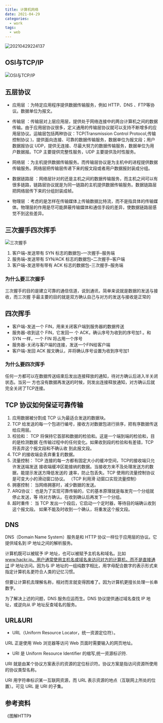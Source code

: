 ```yaml
---
title: 计算机网络
date: 2021-04-29
categories:
  - work
tags:
  - web
---
```


![20210429224137](https://cdn.jsdelivr.net/gh/qbmzc/images/md/20210429224137.jpg)

<!-- more -->

## OSI与TCP/IP

![OSI与TCP/IP](https://cdn.jsdelivr.net/gh/qbmzc/images/md/20210429224212.jpg)

## 五层协议

- 应用层 ：为特定应用程序提供数据传输服务，例如 HTTP、DNS 、FTP等协议。数据单位为报文。

- 传输层 ：传输层对上层应用层，提供处于网络连接中的两台计算机之间的数据传输。由于应用层协议很多，定义通用的传输层协议就可以支持不断增多的应用层协议。运输层包括两种协议：TCP(Transmission Control Protocol,传输控制协议 )，提供面向连接、可靠的数据传输服务，数据单位为报文段；用户数据报协议 UDP，提供无连接、尽最大努力的数据传输服务，数据单位为用户数据报。TCP 主要提供完整性服务，UDP 主要提供及时性服务。

- 网络层 ：为主机提供数据传输服务。而传输层协议是为主机中的进程提供数据传输服务。网络层把传输层传递下来的报文段或者用户数据报封装成分组。

- 数据链路层 ：网络层针对的还是主机之间的数据传输服务，而主机之间可以有很多链路，链路层协议就是为同一链路的主机提供数据传输服务。数据链路层把网络层传下来的分组封装成帧。

- 物理层 ：考虑的是怎样在传输媒体上传输数据比特流，而不是指具体的传输媒体。物理层的作用是尽可能屏蔽传输媒体和通信手段的差异，使数据链路层感觉不到这些差异。

## 三次握手四次挥手

![三次握手](https://cdn.jsdelivr.net/gh/qbmzc/images/md/20210429230233.jpg)

1. 客户端–发送带有 SYN 标志的数据包–⼀次握⼿–服务端
2. 服务端–发送带有 SYN/ACK 标志的数据包–⼆次握⼿–客户端
3. 客户端–发送带有带有 ACK 标志的数据包–三次握⼿–服务端

### 为什么要三次握⼿

三次握⼿的⽬的是建⽴可靠的通信信道，说到通讯，简单来说就是数据的发送与接收，⽽三次握
⼿最主要的⽬的就是双⽅确认⾃⼰与对⽅的发送与接收是正常的

## 四次挥⼿

- 客户端-发送⼀个 FIN，⽤来关闭客户端到服务器的数据传送
- 服务器-收到这个 FIN，它发回⼀ 个 ACK，确认序号为收到的序号加1 。和 SYN ⼀样，⼀个
FIN 将占⽤⼀个序号
- 服务器-关闭与客户端的连接，发送⼀个FIN给客户端
- 客户端-发回 ACK 报⽂确认，并将确认序号设置为收到序号加1

### 为什么要四次挥⼿

任何⼀⽅都可以在数据传送结束后发出连接释放的通知，待对⽅确认后进⼊半关闭状态。当另⼀
⽅也没有数据再发送的时候，则发出连接释放通知，对⽅确认后就完全关闭了TCP连接。

## TCP 协议如何保证可靠传输

1. 应⽤数据被分割成 TCP 认为最适合发送的数据块。
2. TCP 给发送的每⼀个包进⾏编号，接收⽅对数据包进⾏排序，把有序数据传送给应⽤层。
3. 校验和： TCP 将保持它⾸部和数据的检验和。这是⼀个端到端的检验和，⽬的是检测数据
在传输过程中的任何变化。如果收到段的检验和有差错，TCP 将丢弃这个报⽂段和不确认收
到此报⽂段。
4. TCP 的接收端会丢弃重复的数据。
5. 流量控制： TCP 连接的每⼀⽅都有固定⼤⼩的缓冲空间，TCP的接收端只允许发送端发送
接收端缓冲区能接纳的数据。当接收⽅来不及处理发送⽅的数据，能提示发送⽅降低发送的
速率，防⽌包丢失。TCP 使⽤的流量控制协议是可变⼤⼩的滑动窗⼝协议。 （TCP 利⽤滑
动窗⼝实现流量控制）
6. 拥塞控制： 当⽹络拥塞时，减少数据的发送。
7. ARQ协议： 也是为了实现可靠传输的，它的基本原理就是每发完⼀个分组就停⽌发送，等
待对⽅确认。在收到确认后再发下⼀个分组。
8. 超时重传： 当 TCP 发出⼀个段后，它启动⼀个定时器，等待⽬的端确认收到这个报⽂段。
如果不能及时收到⼀个确认，将重发这个报⽂段。

## DNS

DNS（Domain Name System）服务是和 HTTP 协议一样位于应用层的协议。它提供域名到 IP 地址之间的解析服务。

计算机既可以被赋予 IP 地址，也可以被赋予主机名和域名。比如 www.hackr.jp。用户通常使用主机名或域名来访问对方的计算机，而不是直接通过 IP 地址访问。因为与 IP 地址的一组纯数字相比，用字母配合数字的表示形式来指定计算机名更符合人类的记忆习惯。

但要让计算机去理解名称，相对而言就变得困难了。因为计算机更擅长处理一长串数字。

为了解决上述的问题，DNS 服务应运而生。DNS 协议提供通过域名查找 IP 地址，或逆向从 IP 地址反查域名的服务。

## URL&URI

- URL（Uniform Resource Locator，统一资源定位符）。

URL 正是使用 Web 浏览器等访问 Web 页面时需要输入的网页地址。

- URI 是 Uniform Resource Identifier 的缩写,统一资源标识符.

URI 就是由某个协议方案表示的资源的定位标识符。协议方案是指访问资源所使用的协议类型名称。

URI 用字符串标识某一互联网资源，而 URL 表示资源的地点（互联网上所处的位置）。可见 URL 是 URI 的子集。


## 参考资料

《图解HTTP》
